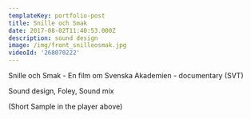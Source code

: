 ```yaml
---
templateKey: portfolio-post
title: Snille och Smak
date: 2017-08-02T11:40:53.000Z
description: sound design
image: /img/front_snilleosmak.jpg
videoId: '268070222'
---
```

Snille och Smak - En film om Svenska Akademien - documentary (SVT)

Sound design, Foley, Sound mix

(Short Sample in the player above)
